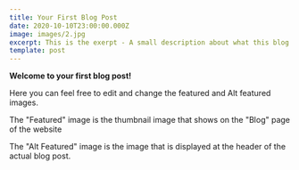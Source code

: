 ```yaml
---
title: Your First Blog Post
date: 2020-10-10T23:00:00.000Z
image: images/2.jpg
excerpt: This is the exerpt - A small description about what this blog post is about!
template: post
---
```

**Welcome to your first blog post!**

Here you can feel free to edit and change the featured and Alt featured images.

The "Featured" image is the thumbnail image that shows on the "Blog" page of the website

The "Alt Featured" image is the image that is displayed at the header of the actual blog post.